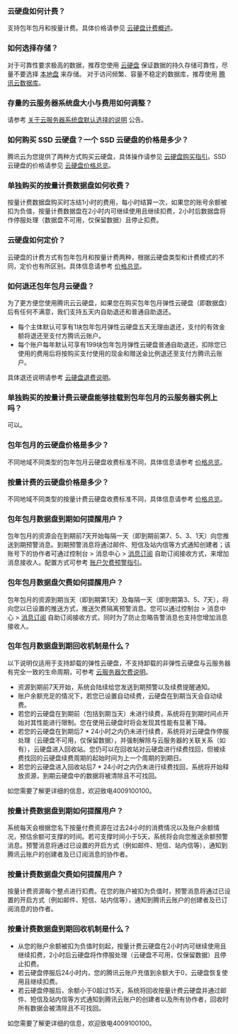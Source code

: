 ### 云硬盘如何计费？
支持包年包月和按量计费。具体价格请参见 [云硬盘计费概述](https://cloud.tencent.com/document/product/362/32361)。

### 如何选择存储？
对于可靠性要求极高的数据，推荐您使用 [云硬盘](https://cloud.tencent.com/document/product/213/32811) 保证数据的持久存储可靠性，尽量不要选择 [本地盘](https://cloud.tencent.com/doc/product/213/5798) 来存储。
对于访问频繁、容量不稳定的数据库，推荐使用 [腾讯云数据库](https://cloud.tencent.com/product/tencentdb-catalog)。

### 存量的云服务器系统盘大小与费用如何调整？
请参考 [关于云服务器系统盘默认选择的说明](https://cloud.tencent.com/document/product/213/9612) 公告。

### 如何购买 SSD 云硬盘？一个 SSD 云硬盘的价格是多少？
腾讯云为您提供了两种方式购买云硬盘，具体操作请参见 [云硬盘购买指引](https://cloud.tencent.com/document/product/362/2732)。SSD 云硬盘的价格请参见 [云硬盘价格总览](https://cloud.tencent.com/document/product/362/2413#CBS)。

### 单独购买的按量计费数据盘如何收费？
按量计费数据盘购买时冻结1小时的费用，每小时结算一次，如果您的账号余额被扣为负值，按量计费数据盘在2小时内可继续使用且继续扣费，2小时后数据盘将作停服处理（数据盘不可用，仅保留数据）且停止扣费。

### 云硬盘如何定价？
云硬盘的计费方式有包年包月和按量计费两种，根据云硬盘类型和计费模式的不同，定价也有所区别。具体信息请参考 [价格总览](https://cloud.tencent.com/document/product/362/2413)。

### 如何退还包年包月云硬盘？
为了更方便您使用腾讯云云硬盘，如果您在购买包年包月弹性云硬盘（即数据盘）后有任何不满意，我们支持五天内自助退还和普通自助退还。
- 每个主体默认可享有1块包年包月弹性云硬盘五天无理由退还，支付的有效金额将退还至支付方腾讯云账户。
- 每个账户每年默认可享有199块包年包月弹性云硬盘普通自助退还，扣除您已使用的费用后将按购买支付使用的现金和赠送金比例退还至支付方腾讯云账户。

具体退还说明请参考 [云硬盘退费说明](https://cloud.tencent.com/document/product/362/18072)。

### 单独购买的按量计费云硬盘能够挂载到包年包月的云服务器实例上吗？
可以。

### 包年包月的云硬盘价格是多少？
不同地域不同类型的包年包月云硬盘收费标准不同，具体信息请参考 [价格总览](https://cloud.tencent.com/document/product/362/2413)。

### 按量计费的云硬盘价格是多少？
不同地域不同类型的按量计费云硬盘收费标准不同，具体信息请参考 [价格总览](https://cloud.tencent.com/document/product/362/2413)。

### 包年包月数据盘到期如何提醒用户？
包年包月的资源会在到期前7天开始每隔一天（即到期前第7、5、3、1天）向您推送到期预警消息。到期预警消息将通过邮件、短信及站内信等方式通知创建者；该账号下的协作者可通过控制台 > 消息中心 > [消息订阅](https://console.cloud.tencent.com/message/subscription) 自助订阅接收方式，来增加消息接收人。配置方式可参考 [账户欠费预警指引](https://cloud.tencent.com/document/product/555/35518)。

### 包年包月数据盘欠费如何提醒用户？
包年包月的资源到期当天（即到期第1天）及每隔一天（即到期第3、5、7天），将向您以已设置的推送方式，推送欠费隔离预警消息。您可以通过控制台 > 消息中心 > [消息订阅](https://console.cloud.tencent.com/message/subscription) 自助订阅接收方式，同时为了防止忽略告警消息也支持您增加消息接收人。

### 包年包月数据盘到期回收机制是什么？
以下说明仅适用于支持卸载的弹性云硬盘，不支持卸载的非弹性云硬盘与云服务器有完全一致的生命周期，可参考 [云服务器欠费说明](https://cloud.tencent.com/document/product/213/2181)。
- 资源到期前7天开始，系统会陆续给您发送到期预警以及续费提醒通知。
- 账户余额充足的情况下，若您已设置自动续费，云硬盘在到期当天会自动续费。
- 若您的云硬盘在到期前（包括到期当天）未进行续费，系统将在到期时间点开始对其性能进行限制。您在使用云硬盘时将会发现其性能有显著下降。
- 若您的云硬盘在到期后7 * 24小时之内仍未进行续费，系统将对云硬盘作停服处理（云硬盘不可用，仅保留数据），并强制解除与云服务器的关联关系（如有），云硬盘进入回收站。您仍可以在回收站对云硬盘进行续费找回，但被续费找回的云硬盘续费周期的起始时间为上一个周期的到期日。
- 若您的云硬盘进入回收站后7 * 24小时之内仍未进行续费找回，系统将开始释放资源，到期云硬盘中的数据将被清除且不可找回。

如您需要了解更详细的信息，欢迎致电4009100100。

### 按量计费数据盘到期如何提醒用户？
系统每天会根据您名下按量付费资源在过去24小时的消费情况以及账户余额情况，预估余额可支撑的时间。若可支撑时间小于5天，系统将会向您推送余额预警消息。预警消息将通过已设置的开启方式（例如邮件、短信、站内信等），通知到腾讯云账户的创建者及已订阅消息的协作者。

### 按量计费数据盘欠费如何提醒用户？
按量计费资源每个整点进行扣费。在您的账户被扣为负值时，预警消息将通过已设置的开启方式（例如邮件、短信、站内信等），通知到腾讯云账户的创建者及已订阅消息的协作者。

### 按量计费数据盘到期回收机制是什么？
- 从您的账户余额被扣为负值时刻起，按量计费云硬盘在2小时内可继续使用且继续扣费，2小时后云硬盘将作停服处理（云硬盘不可用，仅保留数据）且停止扣费。
- 若云硬盘停服后24小时内，您的腾讯云账户充值到余额大于0，云硬盘恢复使用且继续扣费。
- 若云硬盘停服后，余额小于0超过15天，系统将回收按量计费云硬盘并通过邮件、短信及站内信等方式通知到腾讯云账户的创建者以及所有协作者，回收时所有数据会被清除且不可找回。

如您需要了解更详细的信息，欢迎致电4009100100。


